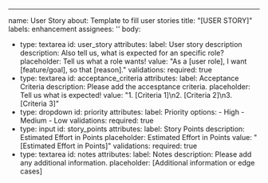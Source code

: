 ---
name: User Story
about: Template to fill user stories
title: "[USER STORY]"
labels: enhancement
assignees: ''
body:
  - type: textarea
    id: user_story
    attributes:
      label: User story description
      description: Also tell us, what is expected for an specific role?
      placeholder: Tell us what a role wants!
      value: "As a [user role], I want [feature/goal], so that [reason]."
    validations:
      required: true
  - type: textarea
    id: acceptance_criteria
    attributes:
      label: Acceptance Criteria
      description: Please add the accesptance criteria.
      placeholder: Tell us what is expected!
      value: "1. [Criteria 1]\n2. [Criteria 2]\n3. [Criteria 3]"
  - type: dropdown
    id: priority
    attributes:
      label: Priority
      options:
        - High
        - Medium
        - Low
    validations:
      required: true
  - type: input
    id: story_points
    attributes:
      label: Story Points
      description: Estimated Effort in Points
      placeholder: Estimated Effort in Points
      value: "[Estimated Effort in Points]"
    validations:
      required: true
  - type: textarea
    id: notes
    attributes:
      label: Notes
      description: Please add any additional information.
      placeholder: [Additional information or edge cases]
